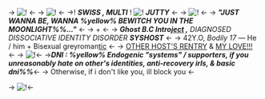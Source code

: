 -> ![!](https://cdn.discordapp.com/attachments/1064597015503315054/1127294873444286534/Untitled2425_20230708184656.png) <-
-> ![!](https://cdn.discordapp.com/attachments/704517453178470520/1192303977468022925/Untitled723_20240103200614_1.png?ex=65a8969c&is=6596219c&hm=958c444558426ed7c9f264132632e8f2a1d0f162903fb5d992132f29746c780c&) <-
->! ***SWISS , MULTI*** !
 ![!](https://wilardo.crd.co/assets/images/gallery04/bfeb6cbe_original.gif?v=7d859d65)
***JUTTY*** <-
-> ![!](https://64.media.tumblr.com/cffe488180d4ac9aa9334eb35748009d/b6ad35217c0f1a5b-e4/s1280x1920/0c4428e84407dea3018bde3ebea1fb5f9f44a2d2.pnj) <-
-> ***"JUST WANNA BE, WANNA %yellow% BEWITCH YOU IN THE MOONLIGHT%%..."*** <-
-> + <-
-> ***Ghost B.C Introj[ect](https://thebandghost.fandom.com/wiki/Nameless_Ghoul_(Swiss)) ,*** *DIAGNOSED DISSOCIATIVE IDENTITY DISORDER* ***SYSHOST*** <-
-> 42Y.O, *Bodily 17* — He / him + Bisexual greyroman[tic](https://en.pronouns.page/@MULTIGHOULSWISS) <-
-> [OTHER HOST'S RENTRY](https://rentry.co/GRIFTZONE) & [MY LOVE!!!](https://en.pronouns.page/@nocturnalme) <-
-> ![!](https://file.garden/ZTPKSmyz9k4k9wFy/resources/dividers/ezgif-4-8f1233d9e1.png)<-
->***DNI : %yellow% Endogenic "systems" / supporters,  if you unreasonably hate on other's identities, anti-recovery irls, & basic dni%%***<-
-> Otherwise, if i don't like you, ill block you <-

-> ![!](https://cdn.discordapp.com/attachments/1064597015503315054/1127294873133920336/Untitled2425_20230708184658.png)<-